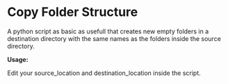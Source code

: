 # Copy Folder Structure
A python script as basic as usefull that creates new empty folders in a destination directory with the same names as the folders inside the source directory.

**Usage:**

Edit your source_location and  destination_location inside the script.
